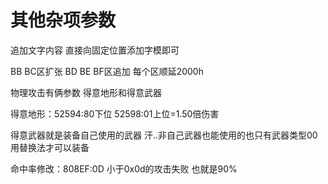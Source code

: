 # 其他杂项参数

追加文字内容 直接向固定位置添加字模即可

BB BC区扩张 BD BE BF区追加 每个区顺延2000h

物理攻击有俩参数 得意地形和得意武器

得意地形：52594:80下位 52598:01上位=1.50倍伤害

得意武器就是装备自己使用的武器 汗..非自己武器也能使用的也只有武器类型00用替换法才可以装备

命中率修改：808EF:0D 小于0x0d的攻击失败 也就是90%